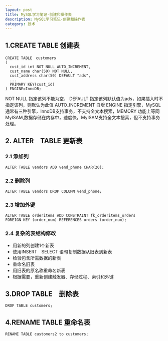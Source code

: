 ```yaml
---
layout: post
title: MySQL学习笔记-创建和操作表
description: MySQL学习笔记-创建和操作表
category: 技术
---
```


## 1.CREATE TABLE 创建表
    CREATE TABLE　customers
	(
	  cust_id int NOT NULL AUTO_INCREMENT,
	  cust_name char(50) NOT NULL,
	  cust_address char(50) DEFAULT "ads",
	  ...
	  PRIMARY KEY(cust_id)
	) ENGINE=InnoDB;
	
	
NOT NULL 指定该列不能为空，
DEFAULT 指定该列默认值为ads，如果插入时不指定该列，则默认为此值
AUTO_INCREMENT 自增
ENGINE 指定引擎，MySQL 通常有三种引擎，InnoDB支持事务，不支持全文本搜索，MEMORY
功能上等同MyISAM,数据存储在内存中，速度快，MyISAM支持全文本搜索，但不支持事务处理。

## 2. ALTER　TABLE 更新表

### 2.1 添加列
    ALTER TABLE vendors ADD vend_phone CHAR(20);
    
### 2.2 删除列
    ALTER TABLE vendors DROP COLUMN vend_phone;
    
### 2.3 增加外键
    ALTER TABLE orderitems ADD CONSTRAINT fk_orderitems_orders 
    FOREIGN KEY (order_num) REFERENCES orders (order_num);
    
### 2.4 复杂的表结构修改
* 用新的列创建1个新表
* 使用INSERT　SELECT 语句复制数据从旧表到新表
* 检验包含所需数据的新表
* 重命名旧表
* 用旧表的原名称重命名新表
* 根据需要，重新创建触发器、存储过程、索引和外键

## 3.DROP TABLE　删除表
    DROP TABLE customers;
    
## 4.RENAME TABLE 重命名表
    RENAME TABLE customers2 to customers;
